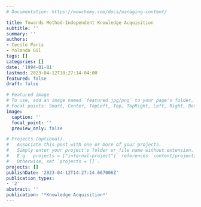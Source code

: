 ```yaml
---
# Documentation: https://wowchemy.com/docs/managing-content/

title: Towards Method-Independent Knowledge Acquisition
subtitle: ''
summary: ''
authors:
- Cecile Paris
- Yolanda Gil
tags: []
categories: []
date: '1994-01-01'
lastmod: 2023-04-12T10:27:14-04:00
featured: false
draft: false

# Featured image
# To use, add an image named `featured.jpg/png` to your page's folder.
# Focal points: Smart, Center, TopLeft, Top, TopRight, Left, Right, BottomLeft, Bottom, BottomRight.
image:
  caption: ''
  focal_point: ''
  preview_only: false

# Projects (optional).
#   Associate this post with one or more of your projects.
#   Simply enter your project's folder or file name without extension.
#   E.g. `projects = ["internal-project"]` references `content/project/deep-learning/index.md`.
#   Otherwise, set `projects = []`.
projects: []
publishDate: '2023-04-12T14:27:14.667006Z'
publication_types:
- '2'
abstract: ''
publication: '*Knowledge Acquisition*'
---
```

